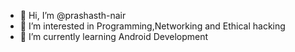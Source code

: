 - 👋 Hi, I’m @prashasth-nair
- 👀 I’m interested in Programming,Networking and Ethical hacking
- 🌱 I’m currently learning Android Development
<!--- 📫 How to reach me ...--->

<!---
prashasth-nair/prashasth-nair is a ✨ special ✨ repository because its `README.md` (this file) appears on your GitHub profile.
You can click the Preview link to take a look at your changes.
--->
